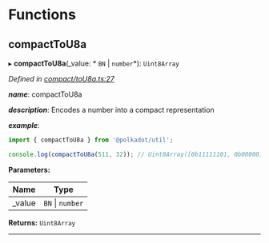 

# Functions

<a id="compacttou8a"></a>

##  compactToU8a

▸ **compactToU8a**(_value: * `BN` &#124; `number`*): `Uint8Array`

*Defined in [compact/toU8a.ts:27](https://github.com/polkadot-js/common/blob/9fc3354/packages/util/src/compact/toU8a.ts#L27)*

*__name__*: compactToU8a

*__description__*: Encodes a number into a compact representation

*__example__*:   

```javascript
import { compactToU8a } from '@polkadot/util';

console.log(compactToU8a(511, 32)); // Uint8Array([0b11111101, 0b00000111])
```

**Parameters:**

| Name | Type |
| ------ | ------ |
| _value |  `BN` &#124; `number`|

**Returns:** `Uint8Array`

___

